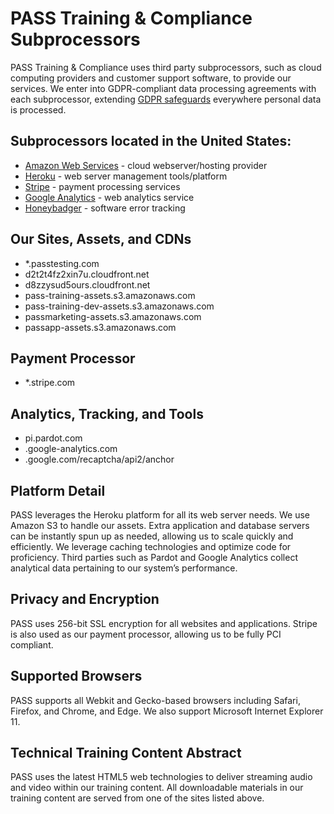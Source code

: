 # PASS Training & Compliance Subprocessors

PASS Training & Compliance uses third party subprocessors, such as cloud computing providers and customer support software, to provide our services. We enter into GDPR-compliant data processing agreements with each subprocessor, extending [GDPR safeguards](/privacy/gdpr.md) everywhere personal data is processed.

## Subprocessors located in the United States:
* [Amazon Web Services](https://aws.amazon.com/compliance/gdpr-center/) - cloud webserver/hosting provider
* [Heroku](https://www.salesforce.com/company/privacy/) - web server management tools/platform
* [Stripe](https://stripe.com/privacy) - payment processing services
* [Google Analytics](https://privacy.google.com/businesses/compliance/#!?modal_active=none) - web analytics service
* [Honeybadger](https://www.honeybadger.io/privacy/) - software error tracking

## Our Sites, Assets, and CDNs
* *.passtesting.com
* d2t2t4fz2xin7u.cloudfront.net
* d8zzysud5ours.cloudfront.net
* pass-training-assets.s3.amazonaws.com
* pass-training-dev-assets.s3.amazonaws.com
* passmarketing-assets.s3.amazonaws.com
* passapp-assets.s3.amazonaws.com

## Payment Processor
* *.stripe.com

## Analytics, Tracking, and Tools
*  pi.pardot.com
* .google-analytics.com
* .google.com/recaptcha/api2/anchor

## Platform Detail
PASS leverages the Heroku platform for all its web server needs. We use Amazon S3 to handle our assets. Extra application and database servers can be instantly spun up as needed, allowing us to scale quickly and efficiently. We leverage caching technologies and optimize code for proficiency. Third parties such as Pardot and Google Analytics collect analytical data pertaining to our system’s performance.

## Privacy and Encryption
PASS uses 256-bit SSL encryption for all websites and applications. Stripe is also used as our payment processor, allowing us to be fully PCI compliant.

## Supported Browsers
PASS supports all Webkit and Gecko-based browsers including Safari, Firefox, and Chrome, and Edge. We also support Microsoft Internet Explorer 11.

## Technical Training Content Abstract
PASS uses the latest HTML5 web technologies to deliver streaming audio and video within our training content. All downloadable materials in our training content are served from one of the sites listed above.
